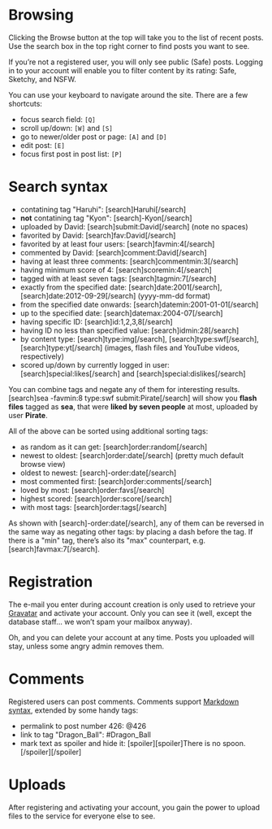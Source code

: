 # Browsing

Clicking the Browse button at the top will take you to the list of recent posts. Use the search box in the top right corner to find posts you want to see.

If you&rsquo;re not a registered user, you will only see public (Safe) posts. Logging in to your account will enable you to filter content by its rating: Safe, Sketchy, and NSFW.

You can use your keyboard to navigate around the site. There are a few shortcuts:

- focus search field: `[Q]`
- scroll up/down: `[W]` and `[S]`
- go to newer/older post or page: `[A]` and `[D]`
- edit post: `[E]`
- focus first post in post list: `[P]`

# Search syntax

- contatining tag "Haruhi": [search]Haruhi[/search]
- **not** contatining tag "Kyon": [search]-Kyon[/search]
- uploaded by David: [search]submit:David[/search] (note no spaces)
- favorited by David: [search]fav:David[/search]
- favorited by at least four users: [search]favmin:4[/search]
- commented by David: [search]comment:David[/search]
- having at least three comments: [search]commentmin:3[/search]
- having minimum score of 4: [search]scoremin:4[/search]
- tagged with at least seven tags: [search]tagmin:7[/search]
- exactly from the specified date: [search]date:2001[/search], [search]date:2012-09-29[/search] (yyyy-mm-dd format)
- from the specified date onwards: [search]datemin:2001-01-01[/search]
- up to the specified date: [search]datemax:2004-07[/search]
- having specific ID: [search]id:1,2,3,8[/search]
- having ID no less than specified value: [search]idmin:28[/search]
- by content type: [search]type:img[/search], [search]type:swf[/search], [search]type:yt[/search] (images, flash files and YouTube videos, respectively)
- scored up/down by currently logged in user: [search]special:likes[/search] and [search]special:dislikes[/search]

You can combine tags and negate any of them for interesting results. [search]sea -favmin:8 type:swf submit:Pirate[/search] will show you **flash files** tagged as **sea**, that were **liked by seven people** at most, uploaded by user **Pirate**.

All of the above can be sorted using additional sorting tags:

- as random as it can get: [search]order:random[/search]
- newest to oldest: [search]order:date[/search] (pretty much default browse view)
- oldest to newest: [search]-order:date[/search]
- most commented first: [search]order:comments[/search]
- loved by most: [search]order:favs[/search]
- highest scored: [search]order:score[/search]
- with most tags: [search]order:tags[/search]

As shown with [search]-order:date[/search], any of them can be reversed in the same way as negating other tags: by placing a dash before the tag. If there is a "min" tag, there&rsquo;s also its "max" counterpart, e.g. [search]favmax:7[/search].

# Registration

The e-mail you enter during account creation is only used to retrieve your [Gravatar](http://gravatar.com) and activate your account. Only you can see it (well, except the database staff&hellip; we won&rsquo;t spam your mailbox anyway).

Oh, and you can delete your account at any time. Posts you uploaded will stay, unless some angry admin removes them.

# Comments

Registered users can post comments. Comments support [Markdown syntax](http://daringfireball.net/projects/markdown/syntax), extended by some handy tags:

- permalink to post number 426: @426
- link to tag "Dragon_Ball": #Dragon_Ball
- mark text as spoiler and hide it: [spoiler]&#91;spoiler]There is no spoon.&#91;/spoiler][/spoiler]

# Uploads

After registering and activating your account, you gain the power to upload files to the service for everyone else to see.
